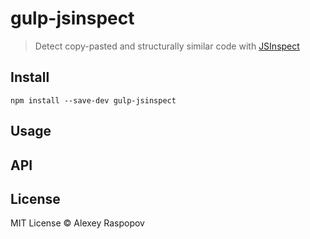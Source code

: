 # gulp-jsinspect

> Detect copy-pasted and structurally similar code with [JSInspect](https://github.com/danielstjules/jsinspect)

## Install

    npm install --save-dev gulp-jsinspect

## Usage

## API

## License

MIT License &copy; Alexey Raspopov
